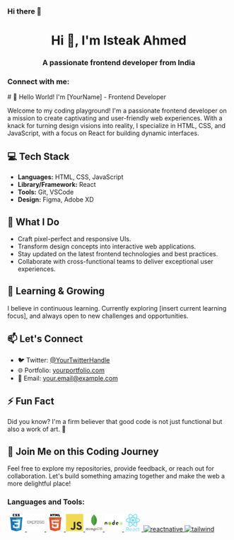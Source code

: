 ### Hi there 👋
<h1 align="center">Hi 👋, I'm Isteak Ahmed</h1>
<h3 align="center">A passionate frontend developer from India</h3>

<h3 align="left">Connect with me:</h3>
<p align="left">
</p>
# 👋 Hello World! I'm [YourName] - Frontend Developer

Welcome to my coding playground! I'm a passionate frontend developer on a mission to create captivating and user-friendly web experiences. With a knack for turning design visions into reality, I specialize in HTML, CSS, and JavaScript, with a focus on React for building dynamic interfaces.

## 💻 Tech Stack

- **Languages:** HTML, CSS, JavaScript
- **Library/Framework:** React
- **Tools:** Git, VSCode
- **Design:** Figma, Adobe XD

## 🚀 What I Do

- Craft pixel-perfect and responsive UIs.
- Transform design concepts into interactive web applications.
- Stay updated on the latest frontend technologies and best practices.
- Collaborate with cross-functional teams to deliver exceptional user experiences.

## 🌱 Learning & Growing

I believe in continuous learning. Currently exploring [insert current learning focus], and always open to new challenges and opportunities.

## 📫 Let's Connect

- 🐦 Twitter: [@YourTwitterHandle](https://twitter.com/YourTwitterHandle)
- 🌐 Portfolio: [yourportfolio.com](https://yourportfolio.com)
- 📧 Email: your.email@example.com

## ⚡ Fun Fact

Did you know? I'm a firm believer that good code is not just functional but also a work of art. 🎨

## 🚀 Join Me on this Coding Journey

Feel free to explore my repositories, provide feedback, or reach out for collaboration. Let's build something amazing together and make the web a more delightful place!


<h3 align="left">Languages and Tools:</h3>
<p align="left"> <a href="https://www.w3schools.com/css/" target="_blank" rel="noreferrer"> <img src="https://raw.githubusercontent.com/devicons/devicon/master/icons/css3/css3-original-wordmark.svg" alt="css3" width="40" height="40"/> </a> <a href="https://expressjs.com" target="_blank" rel="noreferrer"> <img src="https://raw.githubusercontent.com/devicons/devicon/master/icons/express/express-original-wordmark.svg" alt="express" width="40" height="40"/> </a> <a href="https://www.w3.org/html/" target="_blank" rel="noreferrer"> <img src="https://raw.githubusercontent.com/devicons/devicon/master/icons/html5/html5-original-wordmark.svg" alt="html5" width="40" height="40"/> </a> <a href="https://developer.mozilla.org/en-US/docs/Web/JavaScript" target="_blank" rel="noreferrer"> <img src="https://raw.githubusercontent.com/devicons/devicon/master/icons/javascript/javascript-original.svg" alt="javascript" width="40" height="40"/> </a> <a href="https://www.mongodb.com/" target="_blank" rel="noreferrer"> <img src="https://raw.githubusercontent.com/devicons/devicon/master/icons/mongodb/mongodb-original-wordmark.svg" alt="mongodb" width="40" height="40"/> </a> <a href="https://nodejs.org" target="_blank" rel="noreferrer"> <img src="https://raw.githubusercontent.com/devicons/devicon/master/icons/nodejs/nodejs-original-wordmark.svg" alt="nodejs" width="40" height="40"/> </a> <a href="https://reactjs.org/" target="_blank" rel="noreferrer"> <img src="https://raw.githubusercontent.com/devicons/devicon/master/icons/react/react-original-wordmark.svg" alt="react" width="40" height="40"/> </a> <a href="https://reactnative.dev/" target="_blank" rel="noreferrer"> <img src="https://reactnative.dev/img/header_logo.svg" alt="reactnative" width="40" height="40"/> </a> <a href="https://tailwindcss.com/" target="_blank" rel="noreferrer"> <img src="https://www.vectorlogo.zone/logos/tailwindcss/tailwindcss-icon.svg" alt="tailwind" width="40" height="40"/> </a> </p>


<!--
**isteak95/isteak95** is a ✨ _special_ ✨ repository because its `README.md` (this file) appears on your GitHub profile.

Here are some ideas to get you started:

- 🔭 I’m currently working on ...
- 🌱 I’m currently learning ...
- 👯 I’m looking to collaborate on ...
- 🤔 I’m looking for help with ...
- 💬 Ask me about ...
- 📫 How to reach me: ...
- 😄 Pronouns: ...
- ⚡ Fun fact: ...
-->
